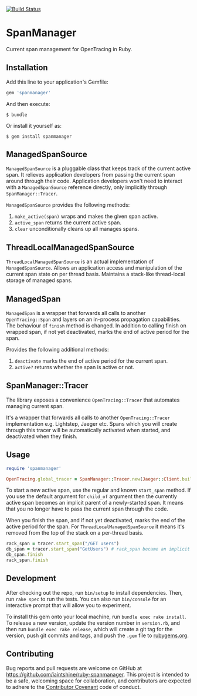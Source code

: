 [![Build Status](https://travis-ci.org/iaintshine/ruby-spanmanager.svg?branch=master)](https://travis-ci.org/iaintshine/ruby-spanmanager)

# SpanManager

Current span management for OpenTracing in Ruby.

## Installation

Add this line to your application's Gemfile:

```ruby
gem 'spanmanager'
```

And then execute:

    $ bundle

Or install it yourself as:

    $ gem install spanmanager


## ManagedSpanSource

`ManagedSpanSource` is a pluggable class that keeps track of the current active span. It relieves application developers from passing the current span around through their code. Application developers won't need to interact with a `ManagedSpanSource` reference directly, only implicitly through `SpanManager::Tracer`.

`ManagedSpanSource` provides the following methods:

1. `make_active(span)`  wraps and makes the given span active.
2. `active_span` returns the current active span.
3. `clear` unconditionally cleans up all manages spans.

## ThreadLocalManagedSpanSource

`ThreadLocalManagedSpanSource` is an actual implementation of `ManagedSpanSource`. Allows an application access and manipulation of the current span state on per thread basis. Maintains a stack-like thread-local storage of managed spans.

## ManagedSpan

`ManagedSpan` is a wrapper that forwards all calls to another `OpenTracing::Span` and layers on an in-process propagation capabilities.
The behaviour of `finish` method is changed. In addition to calling finish on wrapped span, if not yet deactivated, marks the end of active period for the span.

Provides the following additional methods:

1. `deactivate` marks the end of active period for the current span.
2. `active?` returns whether the span is active or not.

## SpanManager::Tracer

The library exposes a convenience `OpenTracing::Tracer` that automates managing current span.

It's a wrapper that forwards all calls to another `OpenTracing::Tracer` implementation e.g. Lightstep, Jaeger etc.
Spans which you will create through this tracer will be automatically activated when started, and
deactivated when they finish.

## Usage

```ruby
require 'spanmanager'

OpenTracing.global_tracer = SpanManager::Tracer.new(Jaeger::Client.build, SpanManager::ThreadLocalManagedSpanSource.new)
```

To start a new active span, use the regular and known `start_span` method. If you use the default argument for `child_of` argument
then the currently active span becomes an implicit parent of a newly-started span. It means that you no longer have to 
pass the current span through the code.

When you finish the span, and if not yet deactivated, marks the end of the active period for the span. For `ThreadLocalManagedSpanSource`
it means it's removed from the top of the stack on a per-thread basis.

```ruby
rack_span = tracer.start_span("/GET users")
db_span = tracer.start_span("GetUsers") # rack_span became an implicit parent of db_span
db_span.finish
rack_span.finish
```

## Development

After checking out the repo, run `bin/setup` to install dependencies. Then, run `rake spec` to run the tests. You can also run `bin/console` for an interactive prompt that will allow you to experiment.

To install this gem onto your local machine, run `bundle exec rake install`. To release a new version, update the version number in `version.rb`, and then run `bundle exec rake release`, which will create a git tag for the version, push git commits and tags, and push the `.gem` file to [rubygems.org](https://rubygems.org).

## Contributing

Bug reports and pull requests are welcome on GitHub at https://github.com/iaintshine/ruby-spanmanager. This project is intended to be a safe, welcoming space for collaboration, and contributors are expected to adhere to the [Contributor Covenant](http://contributor-covenant.org) code of conduct.

